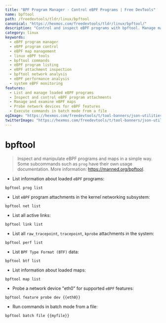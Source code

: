 ```yaml
---
title: "BPF Program Manager - Control eBPF Programs | Free DevTools"
name: bpftool
path: /freedevtools/tldr/linux/bpftool
canonical: "https://hexmos.com/freedevtools/tldr/linux/bpftool/"
description: "Control and inspect eBPF programs with bpftool. Manage maps, attachments, and features easily. Free online tool, no registration required."
category: linux
keywords:
  - eBPF program manager
  - eBPF program control
  - eBPF map management
  - linux eBPF tools
  - bpftool commands
  - eBPF program listing
  - eBPF attachment inspection
  - bpftool network analysis
  - eBPF performance analysis
  - system eBPF monitoring
features:
  - List and manage loaded eBPF programs
  - Inspect and control eBPF program attachments
  - Manage and examine eBPF maps
  - Probe network devices for eBPF features
  - Execute commands in batch mode from a file
ogImage: "https://hexmos.com/freedevtools/t/tool-banners/json-utilities-banner.png"
twitterImage: "https://hexmos.com/freedevtools/t/tool-banners/json-utilities-banner.png"
---
```


# bpftool

> Inspect and manipulate eBPF programs and maps in a simple way.
> Some subcommands such as `prog` have their own usage documentation.
> More information: <https://manned.org/bpftool>.

- List information about loaded `eBPF` programs:

`bpftool prog list`

- List `eBPF` program attachments in the kernel networking subsystem:

`bpftool net list`

- List all active links:

`bpftool link list`

- List all `raw_tracepoint`, `tracepoint`, `kprobe` attachments in the system:

`bpftool perf list`

- List `BPF Type Format (BTF)` data:

`bpftool btf list`

- List information about loaded maps:

`bpftool map list`

- Probe a network device "eth0" for supported `eBPF` features:

`bpftool feature probe dev {{eth0}}`

- Run commands in batch mode from a file:

`bpftool batch file {{myfile}}`
